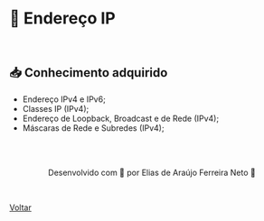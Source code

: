 <h1>📍 Endereço IP</h1>

<br>

<h2> 📥 Conhecimento adquirido </h2>

- Endereço IPv4 e IPv6;
- Classes IP (IPv4);
- Endereço de Loopback, Broadcast e de Rede (IPv4);
- Máscaras de Rede e Subredes (IPv4);


<br><br>

<p align="center"> Desenvolvido com 💜 por Elias de Araújo Ferreira Neto 👋 <p>

<br>

<a href="./README.md">Voltar</a>